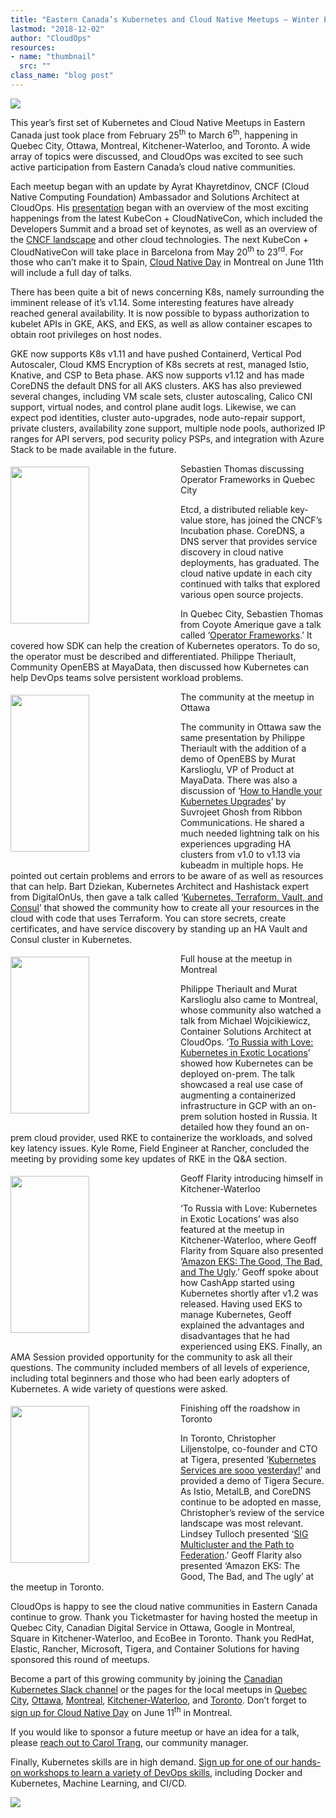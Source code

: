 ```yaml
---
title: "Eastern Canada’s Kubernetes and Cloud Native Meetups – Winter Edition"
lastmod: "2018-12-02"
author: "CloudOps"
resources:
- name: "thumbnail"
  src: ""
class_name: "blog post"
---
```


<img src="/images/blog/post/EasternCanadaMeetupsWinterEdition.png" class="main-blog-image">

<p>This year’s first set of Kubernetes and Cloud Native Meetups in Eastern Canada just took place from February 25<sup>th</sup> to March 6<sup>th</sup>, happening in Quebec City, Ottawa, Montreal, Kitchener-Waterloo, and Toronto. A wide array of topics were discussed, and CloudOps was excited to see such active participation from Eastern Canada’s cloud native communities.</p>

<p>Each meetup began with an update by Ayrat Khayretdinov, CNCF (Cloud Native Computing Foundation) Ambassador and Solutions Architect at CloudOps. His <a href="https://www.slideshare.net/CloudOps2005/kubernetes-and-cloud-native-meetup-march-2019">presentation</a> began with an overview of the most exciting happenings from the latest KubeCon + CloudNativeCon, which included the Developers Summit and a broad set of keynotes, as well as an overview of the <a href="https://www.cloudops.com/2018/10/the-beginners-guide-to-the-cncf-landscape/">CNCF landscape</a> and other cloud technologies. The next KubeCon + CloudNativeCon will take place in Barcelona from May 20<sup>th</sup> to 23<sup>rd</sup>. For those who can’t make it to Spain, <a href="http://www.cloudnativeday.ca/en/">Cloud Native Day</a> in Montreal on June 11th will include a full day of talks.</p>

<p>There has been quite a bit of news concerning K8s, namely surrounding the imminent release of it’s v1.14. Some interesting features have already reached general availability. It is now possible to bypass authorization to kubelet APIs in GKE, AKS, and EKS, as well as allow container escapes to obtain root privileges on host nodes.</p>

<p>GKE now supports K8s v1.11 and have pushed Containerd, Vertical Pod Autoscaler, Cloud KMS Encryption of K8s secrets at rest, managed Istio, Knative, and CSP to Beta phase. AKS now supports v1.12 and has made CoreDNS the default DNS for all AKS clusters. AKS has also previewed several changes, including VM scale sets, cluster autoscaling, Calico CNI support, virtual nodes, and control plane audit logs. Likewise, we can expect pod identities, cluster auto-upgrades, node auto-repair support, private clusters, availability zone support, multiple node pools, authorized IP ranges for API servers, pod security policy PSPs, and integration with Azure Stack to be made available in the future.</p>

<div class="wp-block-image"><img style="float: left; margin: 5px 20px 20px 0; width: 50%;" src="/images/blog/post/20190225_191631_1-2.jpg" alt="" class="wp-image-8008" width="300" height="251"><figcaption>Sebastien Thomas discussing Operator Frameworks in Quebec City</figcaption></div>

<p>Etcd, a distributed reliable key-value store, has joined the CNCF’s Incubation phase. CoreDNS, a DNS server that provides service discovery in cloud native deployments, has graduated. The cloud native update in each city continued with talks that explored various open source projects.</p>

<p>In Quebec City, Sebastien Thomas from Coyote Amerique gave a talk called ‘<a href="https://www.slideshare.net/CloudOps2005/operator-sdk-for-k8s-using-go">Operator Frameworks</a>.’ It covered how SDK can help the creation of Kubernetes operators. To do so, the operator must be described and differentiated. Philippe Theriault, Community OpenEBS at MayaData, then discussed how Kubernetes can help DevOps teams solve persistent workload problems.</p>

<div class="wp-block-image"><img style="float: left; margin: 5px 20px 20px 0; width: 50%;" src="/images/blog/post/20190226_203106_1.jpg" alt="" class="wp-image-7993" width="300" height="251"><figcaption>The community at the meetup in Ottawa</figcaption></div>

<p>The community in Ottawa saw the same presentation by Philippe Theriault with the addition of a demo of OpenEBS by Murat Karslioglu, VP of Product at MayaData. There was also a discussion of ‘<a href="https://www.slideshare.net/CloudOps2005/how-to-handle-your-kubernetes-upgrades">How to Handle your Kubernetes Upgrades</a>’ by Suvrojeet Ghosh from Ribbon Communications. He shared a much needed lightning talk on his experiences upgrading HA clusters from v1.0 to v1.13 via kubeadm in multiple hops. He pointed out certain problems and errors to be aware of as well as resources that can help. Bart Dziekan, Kubernetes Architect and Hashistack expert from DigitalOnUs, then gave a talk called ‘<a href="https://www.slideshare.net/CloudOps2005/kubernetes-terraform-vault-and-consul">Kubernetes, Terraform, Vault, and Consul</a>’ that showed the community how to create all your resources in the cloud with code that uses Terraform. You can store secrets, create certificates, and have service discovery by standing up an HA Vault and Consul cluster in Kubernetes.</p>

<div class="wp-block-image"><img style="float: left; margin: 5px 20px 20px 0; width: 50%;" src="/images/blog/post/PSX_20190227_191339.jpg" alt="" class="wp-image-7990" width="300" height="251"><figcaption>Full house at the meetup in Montreal</figcaption></div>

<p>Philippe Theriault and Murat Karslioglu also came to Montreal, whose community also watched a talk from Michael Wojcikiewicz, Container Solutions Architect at CloudOps. ‘<a href="https://www.slideshare.net/CloudOps2005/to-russia-with-love-deploying-kubernetes-in-exotic-locations-on-prem">To Russia with Love: Kubernetes in Exotic Locations</a>’ showed how Kubernetes can be deployed on-prem. The talk showcased a real use case of augmenting a containerized infrastructure in GCP with an on-prem solution hosted in Russia. It detailed how they found an on-prem cloud provider, used RKE to containerize the workloads, and solved key latency issues. Kyle Rome, Field Engineer at Rancher, concluded the meeting by providing some key updates of RKE in the Q&amp;A section.</p>

<div class="wp-block-image"><img style="float: left; margin: 5px 20px 20px 0; width: 50%;" src="/images/blog/post/PSX_20190301_110722.jpg" alt="" class="wp-image-7991" width="300" height="251"><figcaption>Geoff Flarity introducing himself in Kitchener-Waterloo</figcaption></div>

<p>‘To Russia with Love: Kubernetes in Exotic Locations’ was also featured at the meetup in Kitchener-Waterloo, where Geoff Flarity from Square also presented ‘<a href="https://www.slideshare.net/CloudOps2005/amazon-eks-the-good-the-bad-and-the-ugly">Amazon EKS: The Good, The Bad, and The Ugly</a>.’ Geoff spoke about how CashApp started using Kubernetes shortly after v1.2 was released. Having used EKS to manage Kubernetes, Geoff explained the advantages and disadvantages that he had experienced using EKS. Finally, an AMA Session provided opportunity for the community to ask all their questions. The community included members of all levels of experience, including total beginners and those who had been early adopters of Kubernetes. A wide variety of questions were asked.</p>

<div class="wp-block-image"><img style="float: left; margin: 5px 20px 20px 0; width: 50%;" src="/images/blog/post/Meetup1.jpg" alt="" width="300" height="251"><figcaption>Finishing off the roadshow in Toronto</figcaption></div>

<p>In Toronto, Christopher Liljenstolpe, co-founder and CTO at Tigera, presented ‘<a href="https://www.slideshare.net/CloudOps2005/kubernetes-services-are-sooo-yesterday">Kubernetes Services are sooo yesterday!</a>’ and provided a demo of Tigera Secure. As Istio, MetalLB, and CoreDNS continue to be adopted en masse, Christopher’s review of the service landscape was most relevant. Lindsey Tulloch presented ‘<a href="https://www.slideshare.net/CloudOps2005/sig-multicluster-and-the-path-to-federation">SIG Multicluster and the Path to Federation</a>.’ Geoff Flarity also presented ‘Amazon EKS: The Good, The Bad, and The ugly’ at the meetup in Toronto.</p>

<p>CloudOps is happy to see the cloud native communities in Eastern Canada continue to grow. Thank you Ticketmaster for having hosted the meetup in Quebec City, Canadian Digital Service in Ottawa, Google in Montreal, Square in Kitchener-Waterloo, and EcoBee in Toronto. Thank you RedHat, Elastic, Rancher, Microsoft, Tigera, and Container Solutions for having sponsored this round of meetups.</p>

<p>Become a part of this growing community by joining the <a href="http://k8scanadaslack.herokuapp.com">Canadian Kubernetes Slack channel</a> or the pages for the local meetups in <a href="https://www.meetup.com/Kubernetes-Quebec/">Quebec City</a>, <a href="https://www.meetup.com/Kubernetes-Ottawa/">Ottawa</a>, <a href="https://www.meetup.com/Kubernetes-Montreal/">Montreal</a>, <a href="https://www.meetup.com/Kubernetes-Kitchener-Waterloo/">Kitchener-Waterloo</a>, and <a href="https://www.meetup.com/Kubernetes-Toronto/">Toronto</a>. Don’t forget to <a href="http://www.cloudnativeday.ca/en/">sign up for Cloud Native Day</a> on June 11<sup>th</sup> in Montreal.</p>

<p>If you would like to sponsor a future meetup or have an idea for a talk, please <a href="mailto: ctrang@cloudops.com">reach out to Carol Trang</a>, our community manager.</p>

<p>Finally, Kubernetes skills are in high demand. <a href="https://www.cloudops.com/workshops/">Sign up for one of our hands-on workshops to learn a variety of DevOps skills</a>, including Docker and Kubernetes, Machine Learning, and CI/CD.</p>

<div class="row">
    <div class="col-xl-8 offset-xl-2 col-lg-10 offset-lg-1 col-md-10 offset-md-1 col-sm-12 col-xs-12 cta-image">
      <img src="/images/blog/cta/white-paper.jpeg">
    </div>
</div>